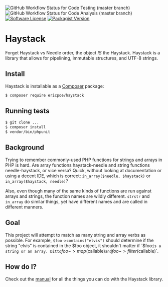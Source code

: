 ![GitHub Workflow Status for Code Testing (master branch)](https://img.shields.io/github/workflow/status/ericpoe/haystack/Unit%20Testing/master?label=Unit%20Testing&style=flat-square)
![GitHub Workflow Status for Code Analysis (master branch)](https://img.shields.io/github/workflow/status/ericpoe/haystack/Code%20Analysis/master?label=Code%20Analysis&style=flat-square)
[![Software License](https://img.shields.io/badge/license-MIT-brightgreen.svg?style=flat-square)](LICENSE.md)
[![Packagist Version](https://img.shields.io/packagist/v/ericpoe/haystack.svg?style=flat-square)](https://packagist.org/packages/ericpoe/haystack)

# Haystack
Forget Haystack vs Needle order, the object *IS* the Haystack. Haystack is a library that allows for pipelining,
immutable structures, and UTF-8 strings.

## Install
Haystack is installable as a [Composer](http://getcomposer.org) package:

```sh
$ composer require ericpoe/haystack
```

## Running tests

```sh
$ git clone ...
$ composer install
$ vendor/bin/phpunit
```

## Background
Trying to remember commonly-used PHP functions for strings and arrays in PHP is hard. Are array functions
haystack-needle and string functions needle-haystack, or vice versa? Quick, without looking at documentation or using
a decent IDE, which is correct: `in_array($needle, $haystack)` or `in_array($haystack, needle)`?

Also, even though many of the same kinds of functions are run against arrays and strings, the function names are
wildly different. `strstr` and `in_array` do similar things, yet have different names and are called in
different manners.

## Goal
This project will attempt to match as many string and array verbs as possible. For example, `$foo->contains("elvis")`
should determine if the string "elvis" is contained in the $foo object, it shouldn't matter if `$foo` is a string or
an array. Ditto `$foo->map($callable)` and `$foo->filter($callable)`.

## How do I?
Check out the [manual](docs/manual.md) for all the things you can do with the Haystack library.
